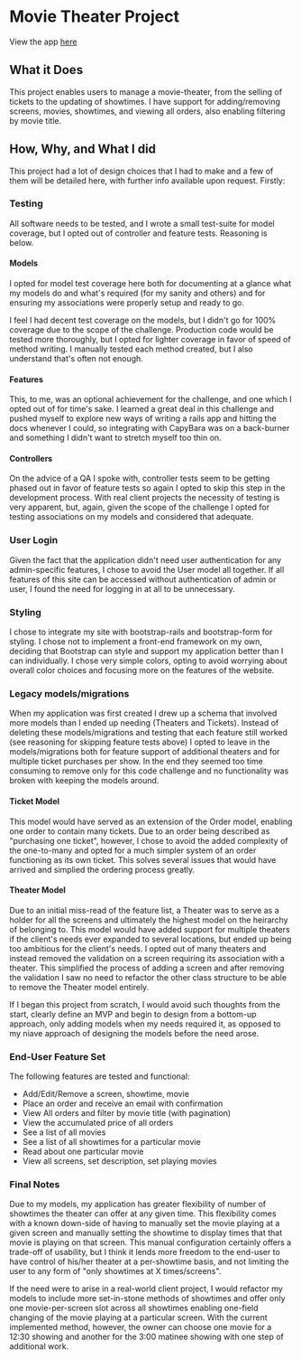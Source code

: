 # Movie Theater Project

View the app [here](https://theater-manage.herokuapp.com/)

## What it Does

This project enables users to manage a movie-theater, from the selling of tickets to the updating of showtimes. I have support for adding/removing screens, movies, showtimes, and viewing all orders, also enabling filtering by movie title.

## How, Why, and What I did

This project had a lot of design choices that I had to make and a few of them will be detailed here, with further info available upon request. Firstly:

### Testing

All software needs to be tested, and I wrote a small test-suite for model coverage, but I opted out of controller and feature tests. Reasoning is below.

#### Models

I opted for model test coverage here both for documenting at a glance what my models do and what's required (for my sanity and others) and for ensuring my associations were properly setup and ready to go. 

I feel I had decent test coverage on the models, but I didn't go for 100% coverage due to the scope of the challenge. Production code would be tested more thoroughly, but I opted for lighter coverage in favor of speed of method writing. I manually tested each method created, but I also understand that's often not enough.

#### Features

This, to me, was an optional achievement for the challenge, and one which I opted out of for time's sake. I learned a great deal in this challenge and pushed myself to explore new ways of writing a rails app and hitting the docs whenever I could, so integrating with CapyBara was on a back-burner and something I didn't want to stretch myself too thin on.

#### Controllers

On the advice of a QA I spoke with, controller tests seem to be getting phased out in favor of feature tests so again I opted to skip this step in the development process. With real client projects the necessity of testing is very apparent, but, again, given the scope of the challenge I opted for testing associations on my models and considered that adequate.

### User Login

Given the fact that the application didn't need user authentication for any admin-specific features, I chose to avoid the User model all together. If all features of this site can be accessed without authentication of admin or user, I found the need for logging in at all to be unnecessary.

### Styling

I chose to integrate my site with bootstrap-rails and bootstrap-form for styling. I chose not to implement a front-end framework on my own, deciding that Bootstrap can style and support my application better than I can individually. I chose very simple colors, opting to avoid worrying about overall color choices and focusing more on the features of the website.

### Legacy models/migrations

When my application was first created I drew up a schema that involved more models than I ended up needing (Theaters and Tickets). Instead of deleting these models/migrations and testing that each feature still worked (see reasoning for skipping feature tests above) I opted to leave in the models/migrations both for feature support of additional theaters and for multiple ticket purchases per show. In the end they seemed too time consuming to remove only for this code challenge and no functionality was broken with keeping the models around.

#### Ticket Model

This model would have served as an extension of the Order model, enabling one order to contain many tickets. Due to an order being described as "purchasing one ticket", however, I chose to avoid the added complexity of the one-to-many and opted for a much simpler system of an order functioning as its own ticket. This solves several issues that would have arrived and simplied the ordering process greatly.

#### Theater Model

Due to an initial miss-read of the feature list, a Theater was to serve as a holder for all the screens and ultimately the highest model on the heirarchy of belonging to. This model would have added support for multiple theaters if the client's needs ever expanded to several locations, but ended up being too ambitious for the client's needs. I opted out of many theaters and instead removed the validation on a screen requiring its association with a theater. This simplified the process of adding a screen and after removing the validation I saw no need to refactor the other class structure to be able to remove the Theater model entirely. 

If I began this project from scratch, I would avoid such thoughts from the start, clearly define an MVP and begin to design from a bottom-up approach, only adding models when my needs required it, as opposed to my niave approach of designing the models before the need arose.

### End-User Feature Set

The following features are tested and functional:

* Add/Edit/Remove a screen, showtime, movie
* Place an order and receive an email with confirmation
* View All orders and filter by movie title (with pagination)
* View the accumulated price of all orders
* See a list of all movies
* See a list of all showtimes for a particular movie
* Read about one particular movie
* View all screens, set description, set playing movies

### Final Notes

Due to my models, my application has greater flexibility of number of showtimes the theater can offer at any given time. This flexibility comes with a known down-side of having to manually set the movie playing at a given screen and manually setting the showtime to display times that that movie is playing on that screen. This manual configuration certainly offers a trade-off of usability, but I think it lends more freedom to the end-user to have control of his/her theater at a per-showtime basis, and not limiting the user to any form of "only showtimes at X times/screens". 

If the need were to arise in a real-world client project, I would refactor my models to include more set-in-stone methods of showtimes and offer only one movie-per-screen slot across all showtimes enabling one-field changing of the movie playing at a particular screen. With the current implemented method, however, the owner can choose one movie for a 12:30 showing and another for the 3:00 matinee showing with one step of additional work.
